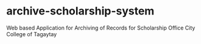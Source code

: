 # archive-scholarship-system

Web based Application for Archiving of Records for Scholarship Office City College of Tagaytay
